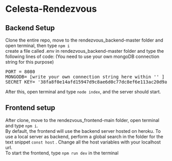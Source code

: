 # Celesta-Rendezvous
## Backend Setup
Clone the entire repo, move to the rendezvous_backend-master folder and open terminal, then type `npm i` <br> create a file called .env in rendezvous_backend-master folder
and type the following lines of code: (You need to use your own mongoDB connection string for this purpose) <br>
<pre>
PORT = 8080
MONGODB= [write your own connection string here within '' ]
SECRET_KEY= '38fa8f0e14afd15947d9c8ae6d0c77dc8ef6e113ac20d9a6d2d1c68c208d736a'
</pre>
After this, open terminal and type `node index`, and the server should start. <br>

## Frontend setup
After clone, move to the rendezvous_frontend-main folder, open terminal and type `npm i`. <br>
By default, the frontend will use the backend server hosted on heroku. To use a local server as backend, perform a global search in the folder for the text snippet
`const host` . Change all the host variables with your localhost url.<br>
To start the frontend, type `npm run dev` in the terminal
